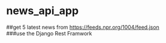 # news_api_app
##get 5 latest news from https://feeds.npr.org/1004/feed.json<br/>
 ###use the Django Rest Framwork
